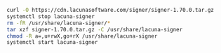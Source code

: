 ﻿```sh
curl -O https://cdn.lacunasoftware.com/signer/signer-1.70.0.tar.gz
systemctl stop lacuna-signer
rm -fR /usr/share/lacuna-signer/*
tar xzf signer-1.70.0.tar.gz -C /usr/share/lacuna-signer
chmod -R a=,u+rwX,go+rX /usr/share/lacuna-signer
systemctl start lacuna-signer
```
